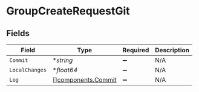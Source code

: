 # GroupCreateRequestGit


## Fields

| Field                                                    | Type                                                     | Required                                                 | Description                                              |
| -------------------------------------------------------- | -------------------------------------------------------- | -------------------------------------------------------- | -------------------------------------------------------- |
| `Commit`                                                 | **string*                                                | :heavy_minus_sign:                                       | N/A                                                      |
| `LocalChanges`                                           | **float64*                                               | :heavy_minus_sign:                                       | N/A                                                      |
| `Log`                                                    | [][components.Commit](../../models/components/commit.md) | :heavy_minus_sign:                                       | N/A                                                      |